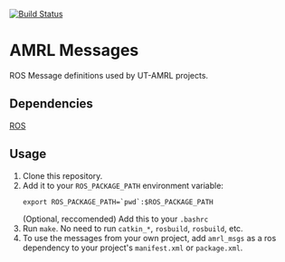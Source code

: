 [![Build Status](https://travis-ci.com/ut-amrl/amrl_msgs.svg?branch=master)](https://travis-ci.com/ut-amrl/amrl_msgs)

# AMRL Messages

ROS Message definitions used by UT-AMRL projects.

## Dependencies

[ROS](http://wiki.ros.org/ROS/Installation)

## Usage

1. Clone this repository.
1. Add it to your `ROS_PACKAGE_PATH` environment variable:
    ```
    export ROS_PACKAGE_PATH=`pwd`:$ROS_PACKAGE_PATH
    ```
    (Optional, reccomended) Add this to your `.bashrc`
1. Run `make`. No need to run `catkin_*`, `rosbuild`, `rosbuild`, etc.
1. To use the messages from your own project, add `amrl_msgs` as a ros
   dependency to your project's `manifest.xml` or `package.xml`.